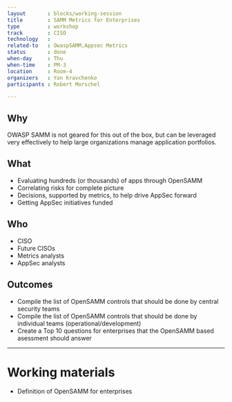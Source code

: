 ```yaml
---
layout       : blocks/working-session
title        : SAMM Metrics for Enterprises
type         : workshop
track        : CISO
technology   :
related-to   : OwaspSAMM,Appsec Metrics
status       : done
when-day     : Thu
when-time    : PM-3
location     : Room-4
organizers   : Yan Kravchenko
participants : Robert Morschel

---
```


## Why

OWASP SAMM is not geared for this out of the box, but can be leveraged very effectively to help large organizations manage application portfolios.

## What

 - Evaluating hundreds (or thousands) of apps through OpenSAMM
 - Correlating risks for complete picture
 - Decisions, supported by metrics, to help drive AppSec forward 
 - Getting AppSec initiatives funded

## Who

 - CISO
 - Future CISOs
 - Metrics analysts
 - AppSec analysts

## Outcomes

- Compile the list of OpenSAMM controls that should be done by central security teams
- Compile the list of OpenSAMM controls that should be done by individual teams (operational/development)
- Create a Top 10 questions for enterprises that the OpenSAMM based asessment should answer
 
---

# Working materials

- Definition of OpenSAMM for enterprises

